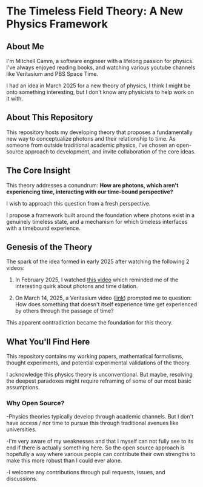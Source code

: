 # The Timeless Field Theory: A New Physics Framework

## About Me

I'm Mitchell Camm, a software engineer with a lifelong passion for physics. I've always enjoyed reading books, and watching various youtube channels like Veritasium and PBS Space Time.

I had an idea in March 2025 for a new theory of physics, I think I might be onto something interesting, but I don't know any physicists to help work on it with.

## About This Repository

This repository hosts my developing theory that proposes a fundamentally new way to conceptualize photons and their relationship to time. As someone from outside traditional academic physics, I've chosen an open-source approach to development, and invite collaboration of the core ideas.

## The Core Insight

This theory addresses a conundrum: **How are photons, which aren't experiencing time, interacting with our time-bound perspective?**

I wish to approach this question from a fresh perspective.

I propose a framework built around the foundation where photons exist in a genuinely timeless state, and a mechanism for which timeless interfaces with a timebound experience.

## Genesis of the Theory

The spark of the idea formed in early 2025 after watching the following 2 videos:

1. In February 2025, I watched [this video](https://www.youtube.com/watch?v=zdBGQg0Bct8) which reminded me of the interesting quirk about photons and time dilation.

2. On March 14, 2025, a Veritasium video ([link](https://www.youtube.com/watch?v=qJZ1Ez28C-A)) prompted me to question: How does something that doesn't itself experience time get experienced by others through the passage of time?

This apparent contradiction became the foundation for this theory.

## What You'll Find Here

This repository contains my working papers, mathematical formalisms, thought experiments, and potential experimental validations of the theory.

I acknowledge this physics theory is unconventional. But maybe, resolving the deepest paradoxes might require reframing of some of our most basic assumptions.

### Why Open Source?

-Physics theories typically develop through academic channels. But I don't have access / nor time to pursue this through traditional avenues like universities.

-I'm very aware of my weaknesses and that I myself can not fully see to its end if there is actually something here. So the open source approach is hopefully a way where various people can contribute their own strengths to make this more robust than I could ever alone.

-I welcome any contributions through pull requests, issues, and discussions.

